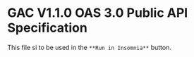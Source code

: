 # GAC V1.1.0 OAS 3.0 Public API Specification

This file si to be used in the ```**Run in Insomnia**``` button.

